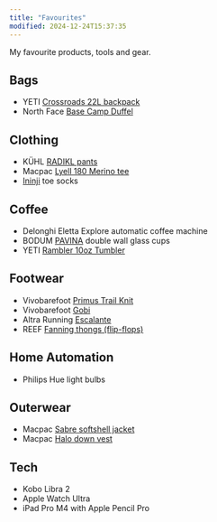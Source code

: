 ```yaml
---
title: "Favourites"
modified: 2024-12-24T15:37:35
---
```


My favourite products, tools and gear.

## Bags

- YETI [Crossroads 22L backpack](https://au.yeti.com/products/crossroads-backpack-22)
- North Face [Base Camp Duffel](https://thenorthface.com.au/product/base-camp-duffel---l/NF0A52SBKZ3.html)

## Clothing

- KÜHL [RADIKL pants](https://www.kuhl.com/kuhl/mens/pants/radikl)
- Macpac [Lyell 180 Merino tee](https://www.macpac.com.au/macpac-mens-lyell-180-merino-t-shirt/113532.html)
- [Ininji](https://www.injinji.net.au/) toe socks

## Coffee

- Delonghi Eletta Explore automatic coffee machine
- BODUM [PAVINA](https://www.bodum.com/au/en/4558-10-pavina) double wall glass cups
- YETI [Rambler 10oz Tumbler](https://au.yeti.com/products/10oz-tumbler-with-magslider-lid)

## Footwear

- Vivobarefoot [Primus Trail Knit](https://vivobarefoot.com.au/collections/mens/products/primus-trail-knit-fg-mens-obsidian-pelican)
- Vivobarefoot [Gobi](https://vivobarefoot.com.au/collections/work-shoes/products/gobi-iv-mens-bracken)
- Altra Running [Escalante](https://www.altrarunning.com.au/products/mens-escalante-4)
- REEF [Fanning thongs (flip-flops)](https://www.shop-reef.com.au/collections/mens-sandals/products/fanning-all-black)

## Home Automation

- Philips Hue light bulbs

## Outerwear

- Macpac [Sabre softshell jacket](https://www.macpac.com.au/macpac-mens-sabre-softshell-jacket/113990.html)
- Macpac [Halo down vest](https://www.macpac.com.au/macpac-mens-halo-down-vest-%E2%99%BA/119375.html)

## Tech

- Kobo Libra 2
- Apple Watch Ultra
- iPad Pro M4 with Apple Pencil Pro